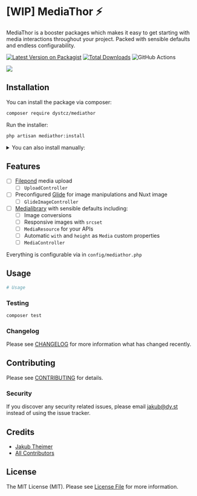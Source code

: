 # [WIP] MediaThor ⚡

MediaThor is a booster packages which makes it easy to get starting with media interactions throughout your project.
Packed with sensible defaults and endless configurability.

[![Latest Version on Packagist](https://img.shields.io/packagist/v/dystcz/mediathor.svg?style=flat-square)](https://packagist.org/packages/dystcz/mediathor)
[![Total Downloads](https://img.shields.io/packagist/dt/dystcz/mediathor.svg?style=flat-square)](https://packagist.org/packages/dystcz/mediathor)
![GitHub Actions](https://github.com/dystcz/mediathor/actions/workflows/main.yml/badge.svg)

![](https://media.tenor.com/okRitQnLPD8AAAAC/cosplay-thor.gif)

## Installation

You can install the package via composer:

```bash
composer require dystcz/mediathor
```

Run the installer:
```bash
php artisan mediathor:install
```

<details>
  <summary>You can also install manually:</summary>

  ```bash
# Publish Medialibrary migrations
php artisan vendor:publish --provider="Spatie\MediaLibrary\MediaLibraryServiceProvider" --tag="migrations"

# Publish Medialibrary config
php artisan vendor:publish --provider="Spatie\MediaLibrary\MediaLibraryServiceProvider" --tag="config"

# Run migrations
php artisan migrate
  ```
</details>

## Features

- [ ] [Filepond](https://pqina.nl/filepond/) media upload
    - [ ] `UploadController`
- [ ] Preconfigured [Glide](https://glide.thephpleague.com/) for image manipulations and Nuxt image
    - [ ] `GlideImageController`
- [ ] [Medialibrary](https://github.com/spatie/laravel-medialibrary) with sensible defaults including:
    - [ ] Image conversions
    - [ ] Responsive images with `srcset`
    - [ ] `MediaResource` for your APIs
    - [ ] Automatic `with` and `height` as `Media` custom properties
    - [ ] `MediaController`

Everything is configurable via in `config/mediathor.php`

## Usage

```bash
# Usage
```

### Testing

```bash
composer test
```

### Changelog

Please see [CHANGELOG](CHANGELOG.md) for more information what has changed recently.

## Contributing

Please see [CONTRIBUTING](CONTRIBUTING.md) for details.

### Security

If you discover any security related issues, please email jakub@dy.st instead of using the issue tracker.

## Credits

-   [Jakub Theimer](https://github.com/dystcz)
-   [All Contributors](../../contributors)

## License

The MIT License (MIT). Please see [License File](LICENSE.md) for more information.

